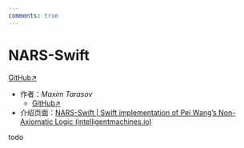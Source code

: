 ```yaml
---
comments: true
---
```


# NARS-Swift

[GitHub↗](https://github.com/maxeeem/NARS-Swift)

- 作者：*Maxim Tarasov*
  - [GitHub↗](https://github.com/maxeeem)
- 介绍页面：[NARS-Swift | Swift implementation of Pei Wang’s Non-Axiomatic Logic (intelligentmachines.io)](https://www.intelligentmachines.io/)

todo
